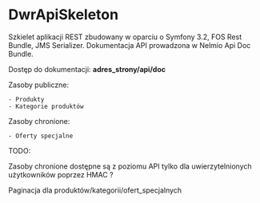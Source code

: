 DwrApiSkeleton
==============

Szkielet aplikacji REST zbudowany w oparciu o Symfony 3.2, FOS Rest Bundle, JMS Serializer.
Dokumentacja API prowadzona w Nelmio Api Doc Bundle.

Dostęp do dokumentacji: **adres_strony/api/doc**

Zasoby publiczne:

    - Produkty
    - Kategorie produktów
    
Zasoby chronione:

    - Oferty specjalne
    
    
TODO:

Zasoby chronione dostępne są z poziomu API tylko dla uwierzytelnionych użytkowników poprzez HMAC ?

Paginacja dla produktów/kategorii/ofert_specjalnych